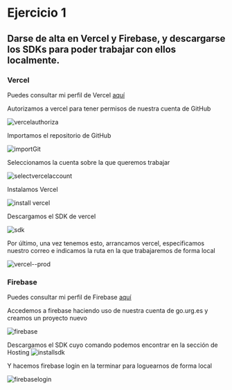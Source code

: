 # Ejercicio 1

## Darse de alta en Vercel y Firebase, y descargarse los SDKs para poder trabajar con ellos localmente.

### Vercel

Puedes consultar mi perfil de Vercel [aquí](https://vercel.com/mariasanzs/ejercicios-iv)

Autorizamos a vercel para tener permisos de nuestra cuenta de GitHub

![vercelauthoriza](https://github.com/mariasanzs/EjerciciosIV/blob/master/img/vercelauthorize.png)

Importamos el repositorio de GitHub

![importGit](https://github.com/mariasanzs/EjerciciosIV/blob/master/img/importGitRepository.png)

Seleccionamos la cuenta sobre la que queremos trabajar

![selectvercelaccount](https://github.com/mariasanzs/EjerciciosIV/blob/master/img/selectVercelaccount.png)

Instalamos Vercel

![install vercel](https://github.com/mariasanzs/EjerciciosIV/blob/master/img/installvercel.png)

Descargamos el SDK de vercel

![sdk](https://github.com/mariasanzs/EjerciciosIV/blob/master/img/sdk.png)

Por último, una vez tenemos esto, arrancamos vercel, especificamos nuestro correo e indicamos la ruta en la que trabajaremos de forma local

![vercel--prod](https://github.com/mariasanzs/EjerciciosIV/blob/master/img/vercel-vercel--prod.png)

### Firebase

Puedes consultar mi perfil de Firebase [aquí](https://console.firebase.google.com/u/1/project/ejerciciosiv/overview)

Accedemos a firebase haciendo uso de nuestra cuenta de go.urg.es y creamos un proyecto nuevo

![firebase](https://github.com/mariasanzs/EjerciciosIV/blob/master/img/firebase.png)

Descargamos el SDK cuyo comando podemos encontrar en la sección de Hosting
![installsdk](https://github.com/mariasanzs/EjerciciosIV/blob/master/img/installfirebase.png)

Y hacemos firebase login en la terminar para loguearnos de forma local

![firebaselogin](https://github.com/mariasanzs/EjerciciosIV/blob/master/img/firebaselogin.png)

